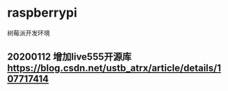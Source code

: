 # raspberrypi
树莓派开发环境
## 20200112 增加live555开源库 https://blog.csdn.net/ustb_atrx/article/details/107717414

